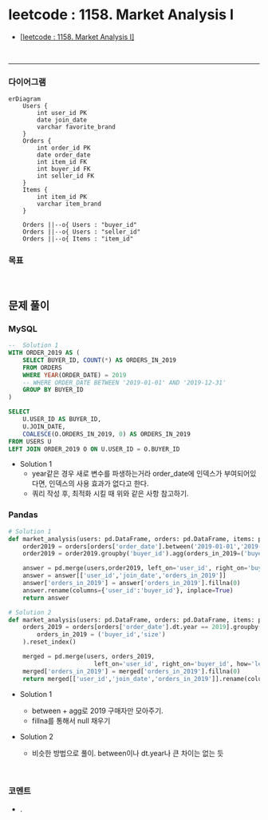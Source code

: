 # leetcode : 1158. Market Analysis I
* [[leetcode : 1158. Market Analysis I]](https://leetcode.com/problems/market-analysis-i/description/)
<br>

---

### **다이어그램**
```mermaid
erDiagram
    Users {
        int user_id PK
        date join_date
        varchar favorite_brand
    }
    Orders {
        int order_id PK
        date order_date
        int item_id FK
        int buyer_id FK
        int seller_id FK
    }
    Items {
        int item_id PK
        varchar item_brand
    }
    
    Orders ||--o{ Users : "buyer_id"
    Orders ||--o{ Users : "seller_id"
    Orders ||--o{ Items : "item_id"

```

### **목표**
>

<br>

## 문제 풀이

### **MySQL**
```SQL
--  Solution 1
WITH ORDER_2019 AS (
    SELECT BUYER_ID, COUNT(*) AS ORDERS_IN_2019
    FROM ORDERS
    WHERE YEAR(ORDER_DATE) = 2019
    -- WHERE ORDER_DATE BETWEEN '2019-01-01' AND '2019-12-31'
    GROUP BY BUYER_ID
)

SELECT
    U.USER_ID AS BUYER_ID,
    U.JOIN_DATE,
    COALESCE(O.ORDERS_IN_2019, 0) AS ORDERS_IN_2019
FROM USERS U
LEFT JOIN ORDER_2019 O ON U.USER_ID = O.BUYER_ID
```

* Solution 1
  * year같은 경우 새로 변수를 파생하는거라 order_date에 인덱스가 부여되어있다면, 인덱스의 사용 효과가 없다고 한다.
  * 쿼리 작성 후, 최적화 시킬 때 위와 같은 사항 참고하기.

### **Pandas**
```python
# Solution 1
def market_analysis(users: pd.DataFrame, orders: pd.DataFrame, items: pd.DataFrame) -> pd.DataFrame:
    order2019 = orders[orders['order_date'].between('2019-01-01','2019-12-31')]
    order2019 = order2019.groupby('buyer_id').agg(orders_in_2019=('buyer_id','count')).reset_index()

    answer = pd.merge(users,order2019, left_on='user_id', right_on='buyer_id', how='left')
    answer = answer[['user_id','join_date','orders_in_2019']]
    answer['orders_in_2019'] = answer['orders_in_2019'].fillna(0)
    answer.rename(columns={'user_id':'buyer_id'}, inplace=True)
    return answer

# Solution 2
def market_analysis(users: pd.DataFrame, orders: pd.DataFrame, items: pd.DataFrame) -> pd.DataFrame:
    orders_2019 = orders[orders['order_date'].dt.year == 2019].groupby('buyer_id').agg(
        orders_in_2019 = ('buyer_id','size')
    ).reset_index()

    merged = pd.merge(users, orders_2019,
                        left_on='user_id', right_on='buyer_id', how='left')
    merged['orders_in_2019'] = merged['orders_in_2019'].fillna(0)
    return merged[['user_id','join_date','orders_in_2019']].rename(columns={'user_id':'buyer_id'})
```

* Solution 1
  * between + agg로 2019 구매자만 모아주기.
  * fillna를 통해서 null 채우기
  
* Solution 2
  * 비슷한 방법으로 풀이. between이나 dt.year나 큰 차이는 없는 듯
  
<br>

### **코멘트**
* .

